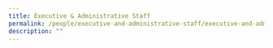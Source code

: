 ```yaml
---
title: Executive & Administrative Staff
permalink: /people/executive-and-administrative-staff/executive-and-administrative-staff/
description: ""
---
```


